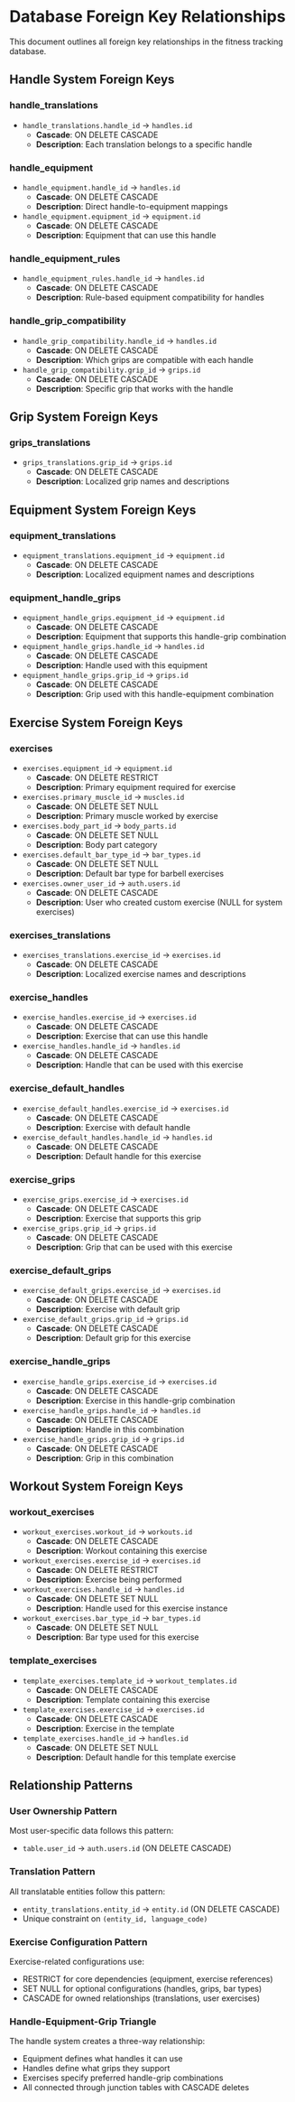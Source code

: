# Database Foreign Key Relationships

This document outlines all foreign key relationships in the fitness tracking database.

## Handle System Foreign Keys

### handle_translations
- `handle_translations.handle_id` → `handles.id`
  - **Cascade**: ON DELETE CASCADE
  - **Description**: Each translation belongs to a specific handle

### handle_equipment  
- `handle_equipment.handle_id` → `handles.id`
  - **Cascade**: ON DELETE CASCADE
  - **Description**: Direct handle-to-equipment mappings
- `handle_equipment.equipment_id` → `equipment.id`
  - **Cascade**: ON DELETE CASCADE
  - **Description**: Equipment that can use this handle

### handle_equipment_rules
- `handle_equipment_rules.handle_id` → `handles.id`
  - **Cascade**: ON DELETE CASCADE  
  - **Description**: Rule-based equipment compatibility for handles

### handle_grip_compatibility
- `handle_grip_compatibility.handle_id` → `handles.id`
  - **Cascade**: ON DELETE CASCADE
  - **Description**: Which grips are compatible with each handle
- `handle_grip_compatibility.grip_id` → `grips.id`
  - **Cascade**: ON DELETE CASCADE
  - **Description**: Specific grip that works with the handle

## Grip System Foreign Keys

### grips_translations
- `grips_translations.grip_id` → `grips.id`
  - **Cascade**: ON DELETE CASCADE
  - **Description**: Localized grip names and descriptions

## Equipment System Foreign Keys

### equipment_translations
- `equipment_translations.equipment_id` → `equipment.id`
  - **Cascade**: ON DELETE CASCADE
  - **Description**: Localized equipment names and descriptions

### equipment_handle_grips
- `equipment_handle_grips.equipment_id` → `equipment.id`
  - **Cascade**: ON DELETE CASCADE
  - **Description**: Equipment that supports this handle-grip combination
- `equipment_handle_grips.handle_id` → `handles.id`
  - **Cascade**: ON DELETE CASCADE
  - **Description**: Handle used with this equipment
- `equipment_handle_grips.grip_id` → `grips.id`
  - **Cascade**: ON DELETE CASCADE
  - **Description**: Grip used with this handle-equipment combination

## Exercise System Foreign Keys

### exercises
- `exercises.equipment_id` → `equipment.id`
  - **Cascade**: ON DELETE RESTRICT
  - **Description**: Primary equipment required for exercise
- `exercises.primary_muscle_id` → `muscles.id`
  - **Cascade**: ON DELETE SET NULL
  - **Description**: Primary muscle worked by exercise
- `exercises.body_part_id` → `body_parts.id`
  - **Cascade**: ON DELETE SET NULL
  - **Description**: Body part category
- `exercises.default_bar_type_id` → `bar_types.id`
  - **Cascade**: ON DELETE SET NULL
  - **Description**: Default bar type for barbell exercises
- `exercises.owner_user_id` → `auth.users.id`
  - **Cascade**: ON DELETE CASCADE
  - **Description**: User who created custom exercise (NULL for system exercises)

### exercises_translations
- `exercises_translations.exercise_id` → `exercises.id`
  - **Cascade**: ON DELETE CASCADE
  - **Description**: Localized exercise names and descriptions

### exercise_handles
- `exercise_handles.exercise_id` → `exercises.id`
  - **Cascade**: ON DELETE CASCADE
  - **Description**: Exercise that can use this handle
- `exercise_handles.handle_id` → `handles.id`
  - **Cascade**: ON DELETE CASCADE
  - **Description**: Handle that can be used with this exercise

### exercise_default_handles
- `exercise_default_handles.exercise_id` → `exercises.id`
  - **Cascade**: ON DELETE CASCADE
  - **Description**: Exercise with default handle
- `exercise_default_handles.handle_id` → `handles.id`
  - **Cascade**: ON DELETE CASCADE
  - **Description**: Default handle for this exercise

### exercise_grips
- `exercise_grips.exercise_id` → `exercises.id`
  - **Cascade**: ON DELETE CASCADE
  - **Description**: Exercise that supports this grip
- `exercise_grips.grip_id` → `grips.id`
  - **Cascade**: ON DELETE CASCADE
  - **Description**: Grip that can be used with this exercise

### exercise_default_grips
- `exercise_default_grips.exercise_id` → `exercises.id`
  - **Cascade**: ON DELETE CASCADE
  - **Description**: Exercise with default grip
- `exercise_default_grips.grip_id` → `grips.id`
  - **Cascade**: ON DELETE CASCADE
  - **Description**: Default grip for this exercise

### exercise_handle_grips
- `exercise_handle_grips.exercise_id` → `exercises.id`
  - **Cascade**: ON DELETE CASCADE
  - **Description**: Exercise in this handle-grip combination
- `exercise_handle_grips.handle_id` → `handles.id`
  - **Cascade**: ON DELETE CASCADE
  - **Description**: Handle in this combination
- `exercise_handle_grips.grip_id` → `grips.id`
  - **Cascade**: ON DELETE CASCADE
  - **Description**: Grip in this combination

## Workout System Foreign Keys

### workout_exercises
- `workout_exercises.workout_id` → `workouts.id`
  - **Cascade**: ON DELETE CASCADE
  - **Description**: Workout containing this exercise
- `workout_exercises.exercise_id` → `exercises.id`
  - **Cascade**: ON DELETE RESTRICT
  - **Description**: Exercise being performed
- `workout_exercises.handle_id` → `handles.id`
  - **Cascade**: ON DELETE SET NULL
  - **Description**: Handle used for this exercise instance
- `workout_exercises.bar_type_id` → `bar_types.id`
  - **Cascade**: ON DELETE SET NULL
  - **Description**: Bar type used for this exercise

### template_exercises
- `template_exercises.template_id` → `workout_templates.id`
  - **Cascade**: ON DELETE CASCADE
  - **Description**: Template containing this exercise
- `template_exercises.exercise_id` → `exercises.id`
  - **Cascade**: ON DELETE CASCADE
  - **Description**: Exercise in the template
- `template_exercises.handle_id` → `handles.id`
  - **Cascade**: ON DELETE SET NULL
  - **Description**: Default handle for this template exercise

## Relationship Patterns

### User Ownership Pattern
Most user-specific data follows this pattern:
- `table.user_id` → `auth.users.id` (ON DELETE CASCADE)

### Translation Pattern
All translatable entities follow this pattern:
- `entity_translations.entity_id` → `entity.id` (ON DELETE CASCADE)
- Unique constraint on `(entity_id, language_code)`

### Exercise Configuration Pattern
Exercise-related configurations use:
- RESTRICT for core dependencies (equipment, exercise references)
- SET NULL for optional configurations (handles, grips, bar types)
- CASCADE for owned relationships (translations, user exercises)

### Handle-Equipment-Grip Triangle
The handle system creates a three-way relationship:
- Equipment defines what handles it can use
- Handles define what grips they support  
- Exercises specify preferred handle-grip combinations
- All connected through junction tables with CASCADE deletes